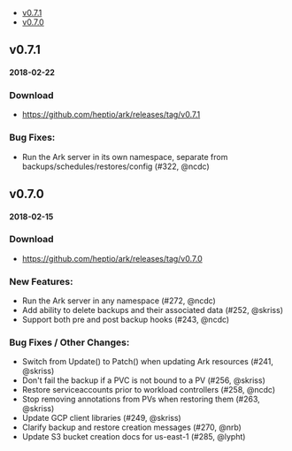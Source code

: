 - [v0.7.1](#v071)
- [v0.7.0](#v070)

## v0.7.1
#### 2018-02-22
### Download
  - https://github.com/heptio/ark/releases/tag/v0.7.1

### Bug Fixes:
  * Run the Ark server in its own namespace, separate from backups/schedules/restores/config (#322, @ncdc)


## v0.7.0
#### 2018-02-15
### Download
  - https://github.com/heptio/ark/releases/tag/v0.7.0

### New Features:
  * Run the Ark server in any namespace (#272, @ncdc)
  * Add ability to delete backups and their associated data (#252, @skriss)
  * Support both pre and post backup hooks (#243, @ncdc)

### Bug Fixes / Other Changes:
  * Switch from Update() to Patch() when updating Ark resources (#241, @skriss)
  * Don't fail the backup if a PVC is not bound to a PV (#256, @skriss)
  * Restore serviceaccounts prior to workload controllers (#258, @ncdc)
  * Stop removing annotations from PVs when restoring them (#263, @skriss)
  * Update GCP client libraries (#249, @skriss)
  * Clarify backup and restore creation messages (#270, @nrb)
  * Update S3 bucket creation docs for us-east-1 (#285, @lypht)
